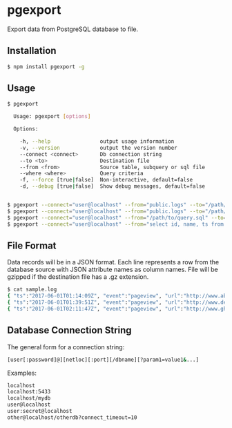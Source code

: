 # pgexport

Export data from PostgreSQL database to file.


## Installation

```sh
$ npm install pgexport -g
```

## Usage

```sh
$ pgexport

  Usage: pgexport [options]

  Options:

    -h, --help                output usage information
    -v, --version             output the version number
    --connect <connect>       Db connection string
    --to <to>                 Destination file
    --from <from>             Source table, subquery or sql file
    --where <where>           Query criteria
    -f, --force [true|false]  Non-interactive, default=false
    -d, --debug [true|false]  Show debug messages, default=false


$ pgexport --connect="user@localhost" --from="public.logs" --to="/path/to/file.log"
$ pgexport --connect="user@localhost" --from="public.logs" --to="/path/to/file.log.gz" --where="name='foo'" -f
$ pgexport --connect="user@localhost" --from="/path/to/query.sql" --to="tmp/logs.log" -f -d
$ pgexport --connect="user@localhost" --from="select id, name, ts from public.logs" --to="/path/to/file.log"

```

## File Format

Data records will be in a JSON format. Each line represents a row from the database source with JSON attribute names as column names.
File will be gzipped if the destination file has a .gz extension.

```sh
$ cat sample.log
{ "ts":"2017-06-01T01:14:09Z", "event":"pageview", "url":"http://www.abc.com" }
{ "ts":"2017-06-01T01:39:51Z", "event":"pageview", "url":"http://www.def.com" }
{ "ts":"2017-06-01T02:11:47Z", "event":"pageview", "url":"http://www.ghi.com" }
```

## Database Connection String

The general form for a connection string:

```sh
[user[:password]@][netloc][:port][/dbname][?param1=value1&...]
```
Examples:

```sh
localhost
localhost:5433
localhost/mydb
user@localhost
user:secret@localhost
other@localhost/otherdb?connect_timeout=10
```
